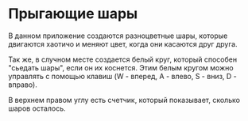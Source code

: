 # Прыгающие шары

В данном приложение создаются разноцветные шары, которые двигаются хаотичо и меняют цвет, когда они касаются друг друга.

Так же, в случном месте создается белый круг, который способен "сьедать шары", если он их коснется. Этим белым кругом можно управлять с помощью клавиш (W - вперед, A - влево, S - вниз, D - вправо).

В верхнем правом углу есть счетчик, который показывает, сколько шаров осталось.
